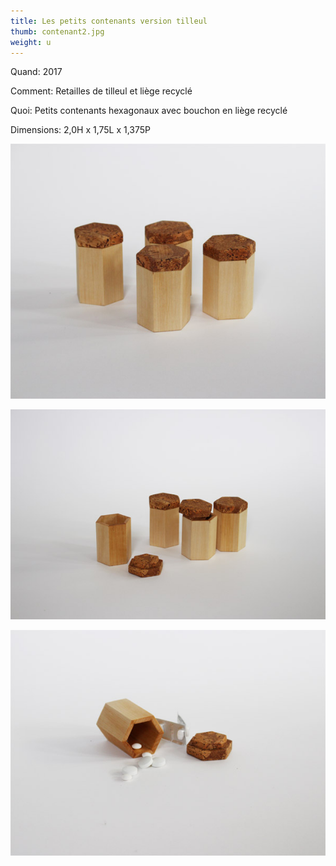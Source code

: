 ```yaml
---
title: Les petits contenants version tilleul
thumb: contenant2.jpg
weight: u
---
```


Quand: 2017

Comment: Retailles de tilleul et liège recyclé

Quoi: Petits contenants hexagonaux avec bouchon en liège recyclé

Dimensions: 2,0H x 1,75L x 1,375P



![](/img/contenant2-01.jpg)

![](/img/contenant2-02.jpg)

![](/img/contenant2-03.jpg)